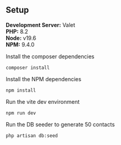 ## Setup

**Development Server:** Valet <br/>
**PHP:** 8.2 <br/>
**Node:** v19.6 <br/>
**NPM:** 9.4.0

Install the composer dependencies
```
composer install
```

Install the NPM dependencies
```
npm install
```

Run the vite dev environment
```
npm run dev
```

Run the DB seeder to generate 50 contacts
```
php artisan db:seed
```
